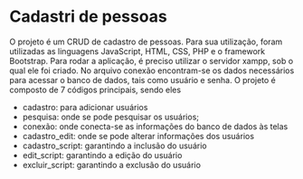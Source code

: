 
# Cadastri de pessoas

O projeto é um CRUD de cadastro de pessoas.
Para sua utilização, foram utilizadas as linguagens JavaScript, HTML, CSS, PHP e o framework Bootstrap.
Para rodar a aplicação, é preciso utilizar o servidor xampp, sob o qual ele foi criado. 
No arquivo conexão encontram-se os dados necessários para acessar o banco de dados, tais como usuário e senha.
O projeto é composto de 7 códigos principais, sendo eles
- cadastro: para adicionar usuários
- pesquisa: onde se pode pesquisar os usuários;
- conexão: onde conecta-se as informações do banco de dados às telas
- cadastro_edit: onde se pode alterar informações dos usuários 
- cadastro_script: garantindo a inclusão do usuário
- edit_script: garantindo a edição do usuário
- excluir_script: garantindo a exclusão do usuário


